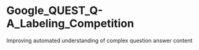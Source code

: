 # Google_QUEST_Q-A_Labeling_Competition
Improving automated understanding of complex question answer content
